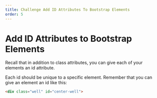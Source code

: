 ```yaml
---
title: Challenge Add ID Attributes To Bootstrap Elements
order: 5
---
```

# Add ID Attributes to Bootstrap Elements

Recall that in addition to class attributes, you can give each of your elements an id attribute.

Each id should be unique to a specific element. Remember that you can give an element an id like this:

```html
<div class="well" id="center-well">
```
